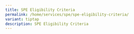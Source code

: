 ```yaml
---
title: SPE Eligibility Criteria
permalink: /home/services/spe/spe-eligibility-criteria/
variant: tiptap
description: SPE Eligibility Criteria
---
```

